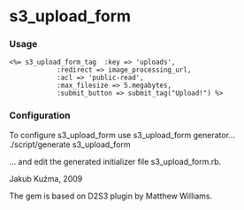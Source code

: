 # s3_upload_form

### Usage
    <%= s3_upload_form_tag  :key => 'uploads',
                :redirect => image_processing_url,
                :acl => 'public-read',
                :max_filesize => 5.megabytes,
                :submit_button => submit_tag("Upload!") %>

### Configuration

To configure s3_upload_form use s3_upload_form generator...
    ./script/generate s3_upload_form

... and edit the generated initializer file s3_upload_form.rb.

Jakub Kuźma, 2009

The gem is based on D2S3 plugin by Matthew Williams.
